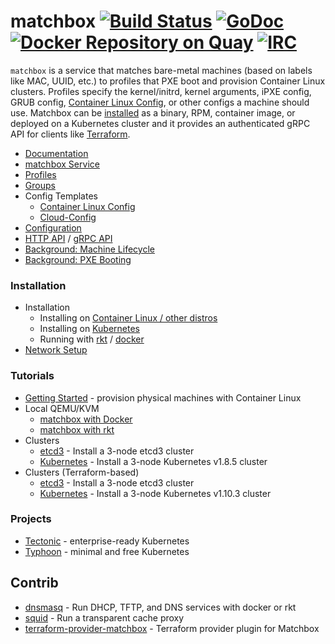 # matchbox [![Build Status](https://travis-ci.org/coreos/matchbox.svg?branch=master)](https://travis-ci.org/coreos/matchbox) [![GoDoc](https://godoc.org/github.com/coreos/matchbox?status.png)](https://godoc.org/github.com/coreos/matchbox) [![Docker Repository on Quay](https://quay.io/repository/coreos/matchbox/status "Docker Repository on Quay")](https://quay.io/repository/coreos/matchbox) [![IRC](https://img.shields.io/badge/irc-%23coreos-449FD8.svg)](https://botbot.me/freenode/coreos)

`matchbox` is a service that matches bare-metal machines (based on labels like MAC, UUID, etc.) to profiles that PXE boot and provision Container Linux clusters. Profiles specify the kernel/initrd, kernel arguments, iPXE config, GRUB config, [Container Linux Config][cl-config], or other configs a machine should use. Matchbox can be [installed](Documentation/deployment.md) as a binary, RPM, container image, or deployed on a Kubernetes cluster and it provides an authenticated gRPC API for clients like [Terraform][terraform].

* [Documentation][docs]
* [matchbox Service](Documentation/matchbox.md)
* [Profiles](Documentation/matchbox.md#profiles)
* [Groups](Documentation/matchbox.md#groups)
* Config Templates
  * [Container Linux Config][cl-config]
  * [Cloud-Config][cloud-config]
* [Configuration](Documentation/config.md)
* [HTTP API](Documentation/api.md) / [gRPC API](https://godoc.org/github.com/coreos/matchbox/matchbox/client)
* [Background: Machine Lifecycle](Documentation/machine-lifecycle.md)
* [Background: PXE Booting](Documentation/network-booting.md)

### Installation

* Installation
  * Installing on [Container Linux / other distros](Documentation/deployment.md)
  * Installing on [Kubernetes](Documentation/deployment.md#kubernetes)
  * Running with [rkt](Documentation/deployment.md#rkt) / [docker](Documentation/deployment.md#docker)
* [Network Setup](Documentation/network-setup.md)

### Tutorials

* [Getting Started](Documentation/getting-started.md) - provision physical machines with Container Linux
* Local QEMU/KVM
  * [matchbox with Docker](Documentation/getting-started-docker.md)
  * [matchbox with rkt](Documentation/getting-started-rkt.md)
* Clusters
  * [etcd3](Documentation/getting-started-rkt.md) - Install a 3-node etcd3 cluster
  * [Kubernetes](Documentation/bootkube.md) - Install a 3-node Kubernetes v1.8.5 cluster
* Clusters (Terraform-based)
  * [etcd3](examples/terraform/etcd3-install/README.md) - Install a 3-node etcd3 cluster
  * [Kubernetes](examples/terraform/bootkube-install/README.md) - Install a 3-node Kubernetes v1.10.3 cluster

### Projects

* [Tectonic](https://coreos.com/tectonic/docs/latest/index.html) - enterprise-ready Kubernetes
* [Typhoon](https://typhoon.psdn.io/) - minimal and free Kubernetes

## Contrib

* [dnsmasq](contrib/dnsmasq/README.md) - Run DHCP, TFTP, and DNS services with docker or rkt
* [squid](contrib/squid/README.md) - Run a transparent cache proxy
* [terraform-provider-matchbox](https://github.com/coreos/terraform-provider-matchbox) - Terraform provider plugin for Matchbox

[docs]: https://coreos.com/matchbox/docs/latest
[terraform]: https://github.com/coreos/terraform-provider-matchbox
[cl-config]: Documentation/container-linux-config.md
[cloud-config]: Documentation/cloud-config.md
